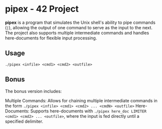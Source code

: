 # pipex - 42 Project

**pipex** is a program that simulates the Unix shell's ability to pipe commands (`|`), allowing the output of one command to serve as the input to the next. The project also supports multiple intermediate commands and handles here-documents for flexible input processing.

## Usage

```./pipex <infile> <cmd1> <cmd2> <outfile>``` 

## Bonus
The bonus version includes:

Multiple Commands: Allows for chaining multiple intermediate commands in the form ```./pipex <infile> <cmd1> <cmd2> ... <cmdN> <outfile>```
Here-Documents: Supports here-documents with ```./pipex here_doc LIMITER <cmd1> <cmd2> ... <outfile>```, where the input is fed directly until a specified delimiter.


